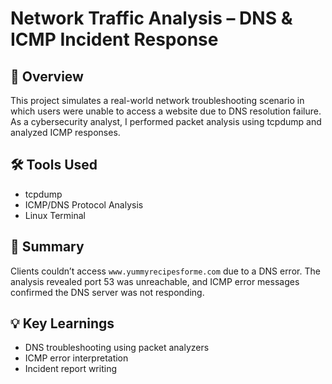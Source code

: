 # Network Traffic Analysis – DNS & ICMP Incident Response

## 📌 Overview
This project simulates a real-world network troubleshooting scenario in which users were unable to access a website due to DNS resolution failure. As a cybersecurity analyst, I performed packet analysis using tcpdump and analyzed ICMP responses.

## 🛠️ Tools Used
- tcpdump
- ICMP/DNS Protocol Analysis
- Linux Terminal

## 🚨 Summary
Clients couldn’t access `www.yummyrecipesforme.com` due to a DNS error. The analysis revealed port 53 was unreachable, and ICMP error messages confirmed the DNS server was not responding.

## 💡 Key Learnings
- DNS troubleshooting using packet analyzers
- ICMP error interpretation
- Incident report writing
